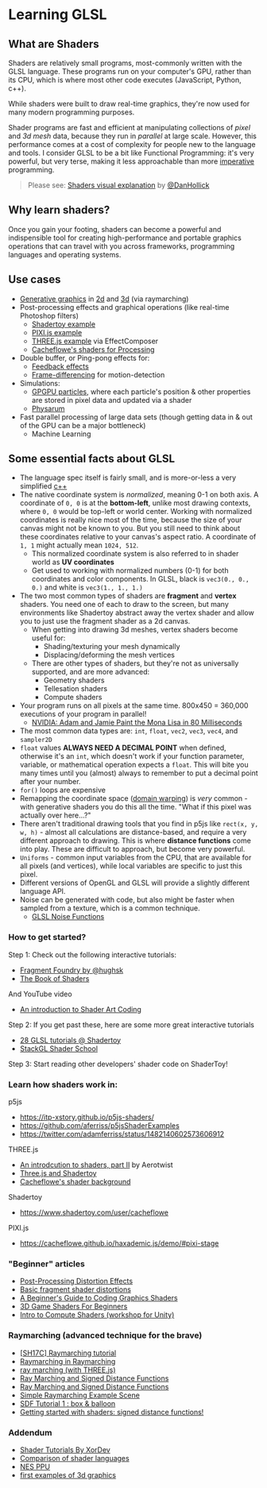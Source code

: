 # Learning GLSL

## What are Shaders

Shaders are relatively small programs, most-commonly written with the GLSL language. These programs run on your computer's GPU, rather than its CPU, which is where most other code executes (JavaScript, Python, c++). 

While shaders were built to draw real-time graphics, they're now used for many modern programming purposes. 

Shader programs are fast and efficient at manipulating collections of _pixel_ and _3d mesh_ data, because they run in _parallel_ at large scale. However, this performance comes at a cost of complexity for people new to the language and tools. I consider GLSL to be a bit like Functional Programming: it's very powerful, but very terse, making it less approachable than more [imperative](https://www.youtube.com/watch?v=E7Fbf7R3x6I) programming. 

> Please see: [Shaders visual explanation](https://typefully.com/DanHollick/gpnhhud) by [@DanHollick](https://twitter.com/DanHollick/status/1603370500306018304)

## Why learn shaders?

Once you gain your footing, shaders can become a powerful and indispensible tool for creating high-performance and portable graphics operations that can travel with you across frameworks, programming languages and operating systems.

## Use cases

* [Generative graphics](https://www.shadertoy.com) in [2d](https://www.shadertoy.com/view/lsjBRD) and [3d](https://www.shadertoy.com/view/XdGGzw) (via raymarching)
* Post-processing effects and graphical operations (like real-time Photoshop filters)
  * [Shadertoy example](https://www.shadertoy.com/view/MdffDS)
  * [PIXI.js example](https://filters.pixijs.download/main/docs/index.html)
  * [THREE.js example](https://threejs.org/docs/#examples/en/postprocessing/EffectComposer) via EffectComposer
  * [Cacheflowe's shaders for Processing](https://github.com/cacheflowe/haxademic/tree/master/data/haxademic/shaders/filters)
* Double buffer, or Ping-pong effects for:
  * [Feedback effects](https://www.shadertoy.com/view/4syyDK)
  * [Frame-differencing](https://www.instagram.com/p/By-jx8ZlDVo/) for motion-detection
* Simulations:
  * [GPGPU particles](https://cacheflowe.github.io/haxademic.js/demo/#three-scene-gpu-particles-noise), where each particle's position & other properties are stored in pixel data and updated via a shader
  * [Physarum](https://www.shadertoy.com/view/tlKGDh)
* Fast parallel processing of large data sets (though getting data in & out of the GPU can be a major bottleneck)
  * Machine Learning

## Some essential facts about GLSL

* The language spec itself is fairly small, and is more-or-less a very simplified [c++](https://www.khronos.org/opengl/wiki/Core_Language_(GLSL))
* The native coordinate system is *normalized*, meaning 0-1 on both axis. A coordinate of `0, 0` is at the **bottom-left**, unlike most drawing contexts, where `0, 0` would be top-left or world center. Working with normalized coordinates is really nice most of the time, because the size of your canvas might not be known to you. But you still need to think about these coordinates relative to your canvas's aspect ratio. A coordinate of `1, 1` might actually mean `1024, 512`.
  * This normalized coordinate system is also referred to in shader world as **UV coordinates**
  * Get used to working with normalized numbers (0-1) for both coordinates and color components. In GLSL, black is  `vec3(0., 0., 0.)` and white is `vec3(1., 1., 1.)`
* The two most common types of shaders are **fragment** and **vertex** shaders. You need one of each to draw to the screen, but many environments like Shadertoy abstract away the vertex shader and allow you to just use the fragment shader as a 2d canvas.
  * When getting into drawing 3d meshes, vertex shaders become useful for:
    * Shading/texturing your mesh dynamically
    * Displacing/deforming the mesh vertices
  * There are other types of shaders, but they're not as universally supported, and are more advanced:
    * Geometry shaders
    * Tellesation shaders
    * Compute shaders
* Your program runs on all pixels at the same time. 800x450 = 360,000 executions of your program in parallel!
  * [NVIDIA: Adam and Jamie Paint the Mona Lisa in 80 Milliseconds](https://www.youtube.com/watch?v=WmW6SD-EHVY)
* The most common data types are: `int`, `float`, `vec2`, `vec3`, `vec4`, and `sampler2D`
* `float` values **ALWAYS NEED A DECIMAL POINT** when defined, otherwise it's an `int`, which doesn't work if your function parameter, variable, or mathematical operation expects a `float`. This will bite you many times until you (almost) always to remember to put a decimal point after your number.
* `for()` loops are expensive
* Remapping the coordinate space ([domain warping](https://iquilezles.org/articles/warp/)) is *very* common - with generative shaders you do this all the time. "What if this pixel was actually over here...?"
* There aren't traditional drawing tools that you find in p5js like `rect(x, y, w, h)` - almost all calculations are distance-based, and require a very different approach to drawing. This is where **distance functions** come into play. These are difficult to approach, but become very powerful.
* `Uniforms` - common input variables from the CPU, that are available for all pixels (and vertices), while local variables are specific to just this pixel.
* Different versions of OpenGL and GLSL will provide a slightly different language API.
* Noise can be generated with code, but also might be faster when sampled from a texture, which is a common technique.
  * [GLSL Noise Functions](https://gist.github.com/patriciogonzalezvivo/670c22f3966e662d2f83)

### How to get started?

Step 1: Check out the following interactive tutorials:

* [Fragment Foundry by @hughsk](https://hughsk.io/fragment-foundry/)
* [The Book of Shaders](https://thebookofshaders.com/)

And YouTube video

* [An introduction to Shader Art Coding](https://www.youtube.com/watch?v=f4s1h2YETNY)

Step 2: If you get past these, here are some more great interactive tutorials

* [28 GLSL tutorials @ Shadertoy](https://www.shadertoy.com/view/Md23DV)
* [StackGL Shader School](https://github.com/stackgl/shader-school)

Step 3: Start reading other developers' shader code on ShaderToy!

### Learn how shaders work in:

p5js
* https://itp-xstory.github.io/p5js-shaders/
* https://github.com/aferriss/p5jsShaderExamples
* https://twitter.com/adamferriss/status/1482140602573606912

THREE.js
* [An introdcution to shaders, part II](https://aerotwist.com/tutorials/an-introduction-to-shaders-part-2/) by Aerotwist
* [Three.js and Shadertoy](https://threejs.org/manual/#en/shadertoy)
* [Cacheflowe's shader background](https://cacheflowe.github.io/haxademic.js/demo/#three-scene-fbo-background)

Shadertoy
* https://www.shadertoy.com/user/cacheflowe

PIXI.js
* https://cacheflowe.github.io/haxademic.js/demo/#pixi-stage


### "Beginner" articles

* [Post-Processing Distortion Effects](https://blog.en.uwa4d.com/2022/10/11/post-processing-in-depth-camera-distortion-effects/)
* [Basic fragment shader distortions](https://www.youtube.com/watch?v=DH1KqXQvICQ)
* [A Beginner's Guide to Coding Graphics Shaders](https://gamedevelopment.tutsplus.com/tutorials/a-beginners-guide-to-coding-graphics-shaders--cms-23313)
* [3D Game Shaders For Beginners](https://github.com/lettier/3d-game-shaders-for-beginners)
* [Intro to Compute Shaders (workshop for Unity)](https://paprika.studio/workshops/compute/index.html)

### Raymarching (advanced technique for the brave)

* [[SH17C] Raymarching tutorial](https://www.shadertoy.com/view/4dSfRc)
* [Raymarching in Raymarching](https://www.shadertoy.com/view/wlSGWy)
* [ray marching (with THREE.js)](http://barradeau.com/blog/?p=575)
* [Ray Marching and Signed Distance Functions](http://jamie-wong.com/2016/07/15/ray-marching-signed-distance-functions/)
* [Ray Marching and Signed Distance Functions](https://michaelwalczyk.com/blog-ray-marching.html)
* [Simple Raymarching Example Scene](https://www.shadertoy.com/view/wd2SR3)
* [SDF Tutorial 1 : box & balloon](https://www.shadertoy.com/view/Xl2XWt)
* [Getting started with shaders: signed distance functions!](https://jvns.ca/blog/2020/03/15/writing-shaders-with-signed-distance-functions/)

### Addendum

* [Shader Tutorials By XorDev](https://www.getrevue.co/profile/xordev)
* [Comparison of shader languages](https://alain.xyz/blog/a-review-of-shader-languages)
* [NES PPU](https://ultimatepopculture.fandom.com/wiki/Picture_Processing_Unit)
* [first examples of 3d graphics](https://vimeo.com/16292363)

